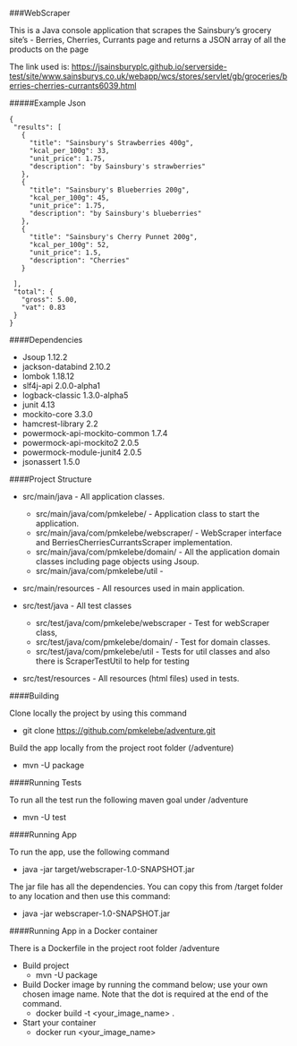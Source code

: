 ###WebScraper

This is a Java console application that scrapes the Sainsbury’s grocery site’s - Berries, Cherries, Currants page and returns a JSON array of all the products on the page

The link used is: https://jsainsburyplc.github.io/serverside-test/site/www.sainsburys.co.uk/webapp/wcs/stores/servlet/gb/groceries/berries-cherries-currants6039.html

#####Example Json
 ```
{
  "results": [
    {
      "title": "Sainsbury's Strawberries 400g",
      "kcal_per_100g": 33,
      "unit_price": 1.75,
      "description": "by Sainsbury's strawberries"
    },
    {
      "title": "Sainsbury's Blueberries 200g",
      "kcal_per_100g": 45,
      "unit_price": 1.75,
      "description": "by Sainsbury's blueberries"
    },
    {
      "title": "Sainsbury's Cherry Punnet 200g",
      "kcal_per_100g": 52,
      "unit_price": 1.5,
      "description": "Cherries"
    }

  ],
  "total": {
    "gross": 5.00,
    "vat": 0.83
  }
}
```
####Dependencies 
- Jsoup 1.12.2
- jackson-databind 2.10.2
- lombok 1.18.12
- slf4j-api 2.0.0-alpha1
- logback-classic 1.3.0-alpha5
- junit 4.13
- mockito-core 3.3.0
- hamcrest-library 2.2
- powermock-api-mockito-common 1.7.4
- powermock-api-mockito2 2.0.5
- powermock-module-junit4 2.0.5
- jsonassert 1.5.0


####Project Structure
- src/main/java - All application classes.
  - src/main/java/com/pmkelebe/ - Application class to start the application.
  - src/main/java/com/pmkelebe/webscraper/ - WebScraper interface and BerriesCherriesCurrantsScraper implementation.
  - src/main/java/com/pmkelebe/domain/ - All the application domain classes including page objects using Jsoup.
  - src/main/java/com/pmkelebe/util -

- src/main/resources - All resources used in main application.

- src/test/java - All test classes
  - src/test/java/com/pmkelebe/webscraper - Test for webScraper class, 
  - src/test/java/com/pmkelebe/domain/ - Test for domain classes.
  - src/test/java/com/pmkelebe/util - Tests for util classes and also there is ScraperTestUtil to help for testing 

- src/test/resources - All resources (html files) used in tests.

####Building

Clone locally the project by using this command
- git clone https://github.com/pmkelebe/adventure.git

Build the app locally from the project root folder (/adventure)
- mvn -U package

####Running Tests

To run all the test run the following maven goal under /adventure 
- mvn -U test

####Running App

To run the app, use the following command
- java -jar target/webscraper-1.0-SNAPSHOT.jar

The jar file has all the dependencies. You can copy this from /target folder to any location and then use this command:
- java -jar webscraper-1.0-SNAPSHOT.jar

####Running App in a Docker container
 
There is a Dockerfile in the project root folder /adventure
- Build project
  - mvn -U package
- Build  Docker image by running the command below; use your own chosen image name.
 Note that the dot is required at the end of the command.
  - docker build -t <your_image_name> . 
- Start your container 
  - docker run  <your_image_name>